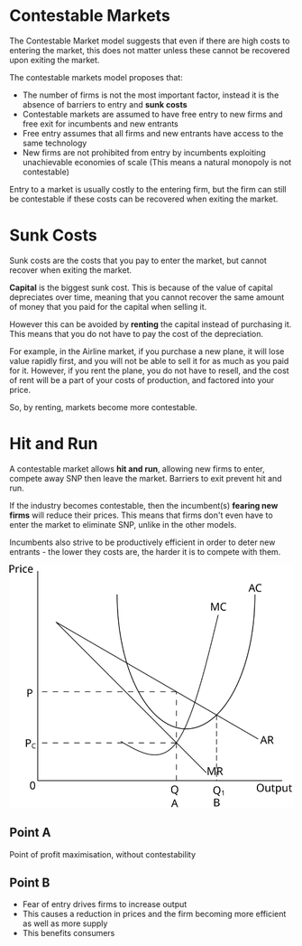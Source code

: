# Contestable Markets #
The Contestable Market model suggests that even if there are high costs to entering the market, this does not matter unless these cannot be recovered upon exiting the market.

The contestable markets model proposes that:
- The number of firms is not the most important factor, instead it is the absence of barriers to entry and **sunk costs**
- Contestable markets are assumed to have free entry to new firms and free exit for incumbents and new entrants
- Free entry assumes that all firms and new entrants have access to the same technology
- New firms are not prohibited from entry by incumbents exploiting unachievable economies of scale (This means a natural monopoly is not contestable)

Entry to a market is usually costly to the entering firm, but the firm can still be contestable if these costs can be recovered when exiting the market.

# Sunk Costs #
Sunk costs are the costs that you pay to enter the market, but cannot recover when exiting the market.

**Capital** is the biggest sunk cost.
This is because of the value of capital depreciates over time, meaning that you cannot recover the same amount of money that you paid for the capital when selling it.

However this can be avoided by **renting** the capital instead of purchasing it. This means that you do not have to pay the cost of the depreciation.

For example, in the Airline market, if you purchase a new plane, it will lose value rapidly first, and you will not be able to sell it for as much as you paid for it.
However, if you rent the plane, you do not have to resell, and the cost of rent will be a part of your costs of production, and factored into your price.

So, by renting, markets become more contestable.

# Hit and Run #
A contestable market allows **hit and run**, allowing new firms to enter, compete away SNP then leave the market. Barriers to exit prevent hit and run.

If the industry becomes contestable, then the incumbent(s) **fearing new firms** will reduce their prices.
This means that firms don't even have to enter the market to eliminate SNP, unlike in the other models.

Incumbents also strive to be productively efficient in order to deter new entrants - the lower they costs are, the harder it is to compete with them.

![Contestable markets diagram](diagrams/contestable_markets.svg#mono-black)

## Point A ##
Point of profit maximisation, without contestability

## Point B ##
- Fear of entry drives firms to increase output
- This causes a reduction in prices and the firm becoming more efficient as well as more supply
- This benefits consumers


